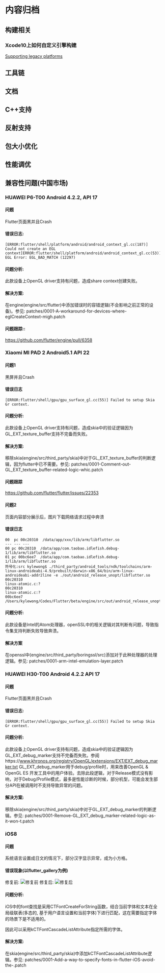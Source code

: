 # 内容归档

## 构建相关
### Xcode10上如何自定义引擎构建

[Supporting legacy platforms](https://github.com/flutter/flutter/wiki/Supporting-legacy-platforms)

## 工具链

## 文档

## C++支持

## 反射支持

## 包大小优化

## 性能调优

## 兼容性问题(中国市场)
### HUAWEI P6-T00 Android 4.2.2, API 17
#### 问题
Flutter页面黑并且Crash
#### 错误日志:
```
[ERROR:flutter/shell/platform/android/android_context_gl.cc(187)] Could not create an EGL context[ERROR:flutter/shell/platform/android/android_context_gl.cc(53)] EGL Error: EGL_BAD_MATCH (12297)
```
#### 问题分析:
此款设备上OpenGL driver支持有问题，造成share context创建失败。

#### 解决方案:
在engine(engine/src/flutter)中添加错误时的容错逻辑(不会影响之前正常的设备)。参见:
patches/0001-A-workaround-for-devices-where-eglCreateContext-migh.patch

#### 问题跟踪::
https://github.com/flutter/engine/pull/6358

### Xiaomi MI PAD 2 Android5.1 API 22
#### 问题1
黑屏并且Crash
#### 错误日志
```
[ERROR:flutter/shell/gpu/gpu_surface_gl.cc(55)] Failed to setup Skia Gr context.
```
#### 问题分析:
此款设备上OpenGL driver支持有问题，造成skia中的验证逻辑因为GL_EXT_texture_buffer支持不完备而失败。

#### 解决方案:
移除skia(engine/src/third_party/skia)中对于GL_EXT_texture_buffer的判断逻辑，因为flutter中已不需要。参见:
patches/0001-Comment-out-GL_EXT_texture_buffer-related-logic-whic.patch

#### 问题跟踪
https://github.com/flutter/flutter/issues/22353

#### 问题2
页面内容部分展示后，图片下载网络请求过程中奔溃

#### 错误日志
```
00  pc 00c20310  /data/app/xxx/lib/arm/libflutter.so
--- --- ---
00 pc 00c20310  /data/app/com.taobao.idlefish.debug-1/lib/arm/libflutter.so
01 pc 00bc6ee7  /data/app/com.taobao.idlefish.debug-1/lib/arm/libflutter.so
符号化:src kylewong$ ./third_party/android_tools/ndk/toolchains/arm-linux-androideabi-4.9/prebuilt/darwin-x86_64/bin/arm-linux-androideabi-addr2line -e ./out/android_release_unopt/libflutter.so
00c20310
linux-atomic.c:?
00c20310
linux-atomic.c:?
00bc6ee7
/Users/kylewong/Codes/Flutter/beta/engine/src/out/android_release_unopt/../../third_party/boringssl/src/crypto/fipsmodule/cipher/e_aes.c:312
```
#### 问题分析:
此款设备是Intel的Atom处理器，openSSL中的相关逻辑对其判断有问题，导致指令集支持判断失败导致奔溃。
#### 解决方案
在openssl中(engine/src/third_party/boringssl/src)添加对于此种处理器的处理逻辑。参见:
patches/0001-arm-intel-emulation-layer.patch

### HUAWEI H30-T00 Android 4.2.2 API 17
#### 问题
Flutter页面黑并且Crash
#### 错误日志:
```
[ERROR:flutter/shell/gpu/gpu_surface_gl.cc(55)] Failed to setup Skia Gr context.
```
#### 问题分析:
此款设备上OpenGL driver支持有问题，造成skia中的验证逻辑因为GL_EXT_debug_marker支持不完备而失败。参阅https://www.khronos.org/registry/OpenGL/extensions/EXT/EXT_debug_marker.txt
GL_EXT_debug_marker用于debug/profile时，用来改善OpenGL & OpenGL ES 开发工具中的用户体验。去除此段逻辑，对于Release模式没有影响，对于Debug/Profile模式，最多是性能诊断的时候，部分机型，可能会发生部分API在被调用时不支持导致异常的问题。

#### 解决方案:
移除skia(engine/src/third_party/skia)中对于GL_EXT_debug_marker的判断逻辑。参见:
patches/0001-Remove-GL_EXT_debug_marker-related-logic-as-it-won-t.patch

### iOS8 
#### 问题
系统语言设置成日文的情况下，部分汉字显示异常，成为小方格。
#### 错误现象(以flutter_gallery为例)
修复前:
![修复前](http://gw.alicdn.com/mt/TB1OixZoMHqK1RjSZFPXXcwapXa-640-1136.png)
修复后:
![修复后](http://gw.alicdn.com/mt/TB1K_d4oNTpK1RjSZFMXXbG_VXa-640-1136.png)

#### 问题分析:
iOS中的font查找是采用CTFontCreateForString函数，结合当前字体和文本在全局级联表(多态的, 基于用户语言设置和当前字体)下进行匹配，这在需要指定字体的场景下是不适用的。

因此可以采用kCTFontCascadeListAttribute指定所需的字体。

#### 解决方案:
在skia(engine/src/third_party/skia)中添加kCTFontCascadeListAttribute逻辑。参见:
patches/0001-Add-a-way-to-specify-fonts-in-flutter-iOS-avoid-the-.patch
